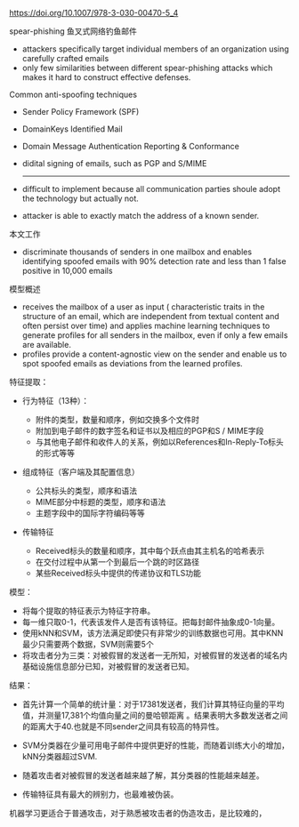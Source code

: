 https://doi.org/10.1007/978-3-030-00470-5_4

spear-phishing 鱼叉式网络钓鱼邮件

- attackers specifically target individual members of an organization using carefully crafted emails
- only few similarities between different spear-phishing attacks which makes it hard to construct effective defenses.

Common anti-spoofing techniques

- Sender Policy Framework (SPF) 

- DomainKeys Identified Mail

- Domain Message Authentication Reporting & Conformance

- didital signing of emails, such as PGP and S/MIME

  ---

- difficult to implement because  all communication parties shoule adopt the technology but actually not.

- attacker is able to exactly match  the address of a known sender.

本文工作

- discriminate thousands of senders in one mailbox and enables identifying spoofed emails with 90% detection rate and less than 1 false positive in 10,000 emails

模型概述

- receives the mailbox of a user as input ( characteristic traits in the structure of an email, which are independent from textual content and often persist over time) and applies machine learning techniques to generate profiles for all senders in the mailbox, even if only a few emails are available.
- profiles provide a content-agnostic view on the sender and enable us to spot spoofed emails as deviations from the learned profiles.

特征提取：  
- 行为特征（13种）：
  - 附件的类型，数量和顺序，例如交换多个文件时
  - 附加到电子邮件的数字签名和证书以及相应的PGP和S / MIME字段
  - 与其他电子邮件和收件人的关系，例如以References和In-Reply-To标头的形式等等

- 组成特征（客户端及其配置信息）
  - 公共标头的类型，顺序和语法
  - MIME部分中标题的类型，顺序和语法
  - 主题字段中的国际字符编码等等

- 传输特征
  - Received标头的数量和顺序，其中每个跃点由其主机名的哈希表示
  - 在交付过程中从第一个到最后一个跳的时区路径
  - 某些Received标头中提供的传递协议和TLS功能

模型：  
  - 将每个提取的特征表示为特征字符串。
  - 每一维只取0-1，代表该发件人是否有该特征。把每封邮件抽象成0-1向量。
  - 使用kNN和SVM，该方法满足即使只有非常少的训练数据也可用。其中KNN最少只需要两个数据，SVM则需要5个
  - 将攻击者分为三类：对被假冒的发送者一无所知，对被假冒的发送者的域名内基础设施信息部分已知，对被假冒的发送者已知。

结果：  
- 首先计算一个简单的统计量：对于17381发送者，我们计算其特征向量的平均值，并测量17,381个均值向量之间的曼哈顿距离 。结果表明大多数发送者之间的距离大于40.也就是不同sender之间具有较高的特异性。

- SVM分类器在少量可用电子邮件中提供更好的性能，而随着训练大小的增加，kNN分类器超过SVM.
- 随着攻击者对被假冒的发送者越来越了解，其分类器的性能越来越差。
- 传输特征具有最大的辨别力，也最难被伪装。



机器学习更适合于普通攻击，对于熟悉被攻击者的伪造攻击，是比较难的，




